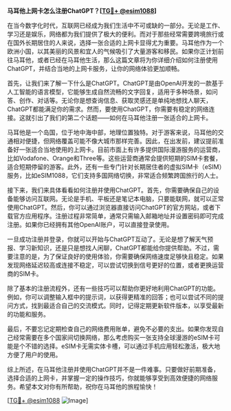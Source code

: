 **马耳他上网卡怎么注册ChatGPT？[[TG💪+ @esim1088](https://t.me/s/esim1088)]**

在当今数字化时代，互联网已经成为我们生活中不可或缺的一部分。无论是工作、学习还是娱乐，网络都为我们提供了极大的便利。而对于那些经常需要跨境旅行或在国外长期居住的人来说，选择一张合适的上网卡显得尤为重要。马耳他作为一个欧洲小国，以其美丽的风景和宜人的气候吸引了大量游客和移民。如果你正计划前往马耳他，或者已经在马耳他生活，那么这篇文章将为你详细介绍如何注册使用ChatGPT，并结合当地的上网卡服务，让你的网络体验更加顺畅。

首先，让我们来了解一下什么是ChatGPT。ChatGPT是由OpenAI开发的一款基于人工智能的语言模型，它能够生成自然流畅的文字回复，适用于多种场景，如问答、创作、对话等。无论你是想查询信息、获取灵感还是单纯地想找人聊天，ChatGPT都能满足你的需求。然而，要使用ChatGPT，你需要有稳定的网络连接。这就引出了我们的第二个话题——如何在马耳他注册一张适合的上网卡。

马耳他是一个岛国，位于地中海中部，地理位置独特。对于游客来说，马耳他的交通相对便捷，但网络覆盖可能不像大城市那样完善。因此，在出发前，建议提前准备好一张适合当地使用的上网卡。目前市面上有许多提供国际漫游服务的运营商，比如Vodafone、Orange和Three等。这些运营商通常会提供短期的SIM卡套餐，适合短期停留的游客。此外，还有一些专门针对长期居住者的虚拟SIM卡（eSIM）服务，比如eSIM1088，它们支持多国网络切换，非常适合频繁跨国旅行的人士。

接下来，我们来具体看看如何注册并使用ChatGPT。首先，你需要确保自己的设备能够访问互联网。无论是手机、平板还是笔记本电脑，只要能联网，就可以正常使用ChatGPT。然后，你可以通过浏览器直接访问ChatGPT的官方网站，或者下载官方应用程序。注册过程非常简单，通常只需输入邮箱地址并设置密码即可完成注册。如果你已经拥有其他OpenAI账户，可以直接登录使用。

一旦成功注册并登录，你就可以开始与ChatGPT互动了。无论是想了解天气预报、学习新知识，还是只是想找人闲聊，ChatGPT都能给你提供帮助。不过，需要注意的是，为了保证良好的使用体验，你需要确保网络速度足够快且稳定。如果发现网络延迟较高或连接不稳定，可以尝试切换到信号更好的位置，或者更换运营商的SIM卡。

除了基本的注册流程外，还有一些技巧可以帮助你更好地利用ChatGPT的功能。例如，你可以调整输入框中的提示词，以获得更精准的回答；也可以尝试不同的提问方式，找到最适合自己的交流模式。同时，记得定期更新软件版本，以享受最新的功能和服务。

最后，不要忘记定期检查自己的网络费用账单，避免不必要的支出。如果你发现自己经常需要在多个国家间切换网络，那么考虑购买一张支持全球漫游的eSIM卡可能是个不错的选择。eSIM卡无需实体卡槽，可以通过手机应用轻松激活，极大地方便了用户的使用。

综上所述，在马耳他注册并使用ChatGPT并不是一件难事。只要做好前期准备，选择合适的上网卡，并掌握一定的操作技巧，你就能够享受到高效便捷的网络服务。希望本文对你有所帮助，祝你在马耳他的旅程愉快！

[[TG💪+ @esim1088](https://t.me/s/esim1088) ![Image](https://i.postimg.cc/4NQfJmqS/Snipaste-2025-05-13-00-14-12.png)]